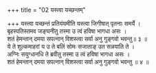 +++
title = "02 यस्त्वा यच्छन्तम्"

+++
यस्त्वा यच्छन्तं प्रतियंयमीति यस्त्वा जिगीषात् पृतनाः समर्ये ।  
बृहस्पतिस्तमव जङ्घनीतु तस्मा उ त्वं हविषा भागधा असः ।  
शतं हेमन्तान् दमया सपत्नान् विशस्त्वा सर्वा अनु गुङ्गवो भवन्तु॥ ३ ॥  
ये ते शुल्कमाहरां य उ ते बलिं सोमः सजाताङ् उत सन्नयाति ते ।  
अग्निः सयुग्धानधि ते ब्रवीतु तस्मा उ त्वं हविषा भागधा असः ।  
शतं हेमन्तान् दमया सपत्नान् विशस्त्वा सर्वा अनु गुङ्गवो भवन्तु ॥ ४ ॥
